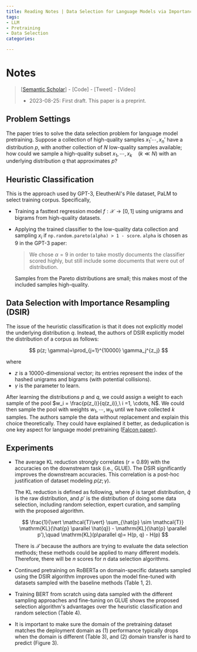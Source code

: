 ```yaml
---
title: Reading Notes | Data Selection for Language Models via Importance Resampling
tags: 
- LLM
- Pretraining
- Data Selection
categories:

---
```



# Notes

> [[Semantic Scholar](https://www.semanticscholar.org/paper/Data-Selection-for-Language-Models-via-Importance-Xie-Santurkar/a008cc894024329d832d2c9c489d57440e3fa234)] - [Code] - [Tweet] - [Video]
> - 2023-08-25: First draft. This paper is a preprint.

## Problem Settings

The paper tries to solve the data selection problem for language model pretraining. Suppose a collection of high-quality samples $x_1' \cdots, x_n'$ have a distribution $p$, with another collection of $N$ low-quality samples available; how could we sample a high-quality subset $x_1, \cdots, x_k\quad (k \ll N)$ with an underlying distribution $q$ that approximates $p$?

## Heuristic Classification

This is the approach used by GPT-3, EleutherAI's Pile dataset, PaLM to select training corpus. Specifically,

- Training a fasttext regression model $f: \mathcal{X} \rightarrow [0, 1]$ using unigrams and bigrams from high-quality datasets.

- Applying the trained classifier to the low-quality data collection and sampling $x_i$ if `np.random.pareto(alpha) > 1 - score`. `alpha` is chosen as 9 in the GPT-3 paper:

  > We chose $\alpha=9$ in order to take mostly documents the classifier scored highly, but still include some documents that were out of distribution. 
  
  Samples from the Pareto distributions are small; this makes most of the included samples high-quality.

## Data Selection with Importance Resampling (DSIR)

The issue of the heuristic classification is that it does not explicitly model the underlying distribution $q$. Instead, the authors of DSIR explicitly model the distribution of a corpus as follows:

$$
p(z; \gamma)=\prod_{j=1}^{10000} \gamma_j^{z_j}
$$

where

- $z$ is a 10000-dimensional vector; its entries represent the index of the hashed unigrams and bigrams (with potential collisions).
- $\gamma$ is the parameter to learn.

After learning the distributions $p$ and $q$, we could assign a weight to each sample of the pool $w_i = \frac{p(z_i)}{q(z_i)},\ i =1, \cdots, N$. We could then sample the pool with weights $w_1, \cdots, w_N$ until we have collected $k$ samples. The authors sample the data without replacement and explain this choice theoretically. They could have explained it better, as deduplication is one key aspect for language model pretraining ([Falcon paper](https://arxiv.org/pdf/2306.01116.pdf)).

## Experiments

- The average KL reduction strongly correlates ($r = 0.89$) with the accuracies on the downstream task (i.e., GLUE). The DSIR significantly improves the downstream accuracies. This correlation is a post-hoc justification of dataset modeling $p(z;\gamma)$.

  The KL reduction is defined as following, where $\hat{p}$ is target distribution, $\hat{q}$ is the raw distribution, and $p'$ is the distribution of doing some data selection, including random selection, expert curation, and sampling with the proposed algorithm.

  $$
  \frac{1}{\vert \mathcal{T}\vert} \sum_{\hat{p} \sim \mathcal{T}} \mathrm{KL}(\hat{p} \parallel \hat{q}) - \mathrm{KL}(\hat{p} \parallel p'),\quad \mathrm{KL}(p\parallel q)= H(p, q) - H(p)
  $$

  There is $\mathcal{T}$ because the authors are trying to evaluate the data selection methods; these methods could be applied to many different models. Therefore, there will be $n$ scores for $n$ data selection algorithms.

- Continued pretraining on RoBERTa on domain-specific datasets sampled using the DSIR algorithm improves upon the model fine-tuned with datasets sampled with the baseline methods (Table 1, 2).
- Training BERT from scratch using data sampled with the different sampling approaches and fine-tuning on GLUE shows the proposed selection algorithm's advantages over the heuristic classification and random selection (Table 4).
- It is important to make sure the domain of the pretraining dataset matches the deployment domain as (1) performance typically drops when the domain is different (Table 3), and (2) domain transfer is hard to predict (Figure 3).

